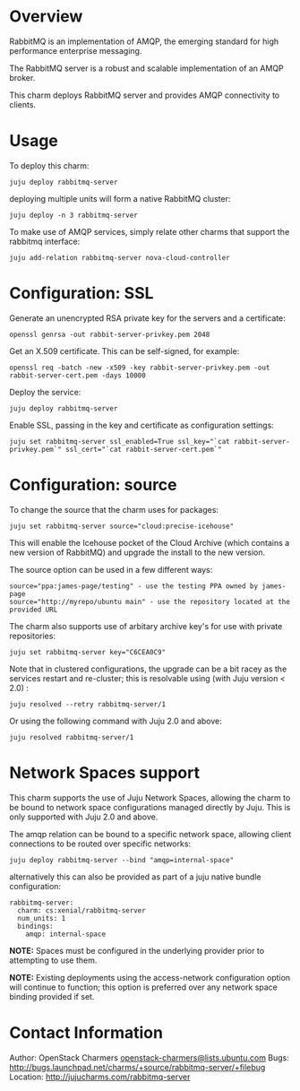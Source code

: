 # Overview

RabbitMQ is an implementation of AMQP, the emerging standard for high performance enterprise messaging.

The RabbitMQ server is a robust and scalable implementation of an AMQP broker.

This charm deploys RabbitMQ server and provides AMQP connectivity to clients.

# Usage

To deploy this charm:

    juju deploy rabbitmq-server

deploying multiple units will form a native RabbitMQ cluster:

    juju deploy -n 3 rabbitmq-server

To make use of AMQP services, simply relate other charms that support the rabbitmq interface:

    juju add-relation rabbitmq-server nova-cloud-controller

# Configuration: SSL

Generate an unencrypted RSA private key for the servers and a certificate:

    openssl genrsa -out rabbit-server-privkey.pem 2048

Get an X.509 certificate. This can be self-signed, for example:

    openssl req -batch -new -x509 -key rabbit-server-privkey.pem -out rabbit-server-cert.pem -days 10000

Deploy the service:

    juju deploy rabbitmq-server

Enable SSL, passing in the key and certificate as configuration settings:

    juju set rabbitmq-server ssl_enabled=True ssl_key="`cat rabbit-server-privkey.pem`" ssl_cert="`cat rabbit-server-cert.pem`"

# Configuration: source

To change the source that the charm uses for packages:

    juju set rabbitmq-server source="cloud:precise-icehouse"

This will enable the Icehouse pocket of the Cloud Archive (which contains a new version of RabbitMQ) and upgrade the install to the new version.

The source option can be used in a few different ways:

    source="ppa:james-page/testing" - use the testing PPA owned by james-page
    source="http://myrepo/ubuntu main" - use the repository located at the provided URL

The charm also supports use of arbitary archive key's for use with private repositories:

    juju set rabbitmq-server key="C6CEA0C9"

Note that in clustered configurations, the upgrade can be a bit racey as the services restart and re-cluster; this is resolvable using (with Juju version < 2.0) :

    juju resolved --retry rabbitmq-server/1

Or using the following command with Juju 2.0 and above:

    juju resolved rabbitmq-server/1

# Network Spaces support

This charm supports the use of Juju Network Spaces, allowing the charm to be bound to network space configurations managed directly by Juju.  This is only supported with Juju 2.0 and above.

The amqp relation can be bound to a specific network space, allowing client connections to be routed over specific networks:

    juju deploy rabbitmq-server --bind "amqp=internal-space"

alternatively this can also be provided as part of a juju native bundle configuration:

    rabbitmq-server:
      charm: cs:xenial/rabbitmq-server
      num_units: 1
      bindings:
        amqp: internal-space

**NOTE:** Spaces must be configured in the underlying provider prior to attempting to use them.

**NOTE:** Existing deployments using the access-network configuration option will continue to function; this option is preferred over any network space binding provided if set.

# Contact Information

Author: OpenStack Charmers <openstack-charmers@lists.ubuntu.com>
Bugs: http://bugs.launchpad.net/charms/+source/rabbitmq-server/+filebug
Location: http://jujucharms.com/rabbitmq-server
